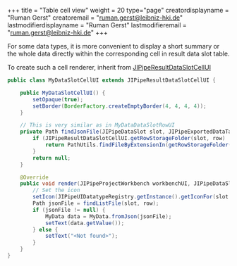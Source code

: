 +++
title = "Table cell view"
weight = 20
type="page"
creatordisplayname = "Ruman Gerst"
creatoremail = "ruman.gerst@leibniz-hki.de"
lastmodifierdisplayname = "Ruman Gerst"
lastmodifieremail = "ruman.gerst@leibniz-hki.de"
+++

For some data types, it is more convenient to display a short summary or the whole data
directly within the corresponding cell in result data slot table.

To create such a cell renderer, inherit from [JIPipeResultDataSlotCellUI](http://localhost:1313/jipipe/apidocs/org/hkijena/jipipe/ui/resultanalysis/JIPipeResultDataSlotCellUI.html)

```java
public class MyDataSlotCellUI extends JIPipeResultDataSlotCellUI {

    public MyDataSlotCellUI() {
        setOpaque(true);
        setBorder(BorderFactory.createEmptyBorder(4, 4, 4, 4));
    }

    // This is very similar as in MyDataDataSlotRowUI
    private Path findJsonFile(JIPipeDataSlot slot, JIPipeExportedDataTable.Row row) {
        if (JIPipeResultDataSlotCellUI.getRowStorageFolder(slot, row) != null && Files.isDirectory(getRowStorageFolder())) {
            return PathUtils.findFileByExtensionIn(getRowStorageFolder(), ".json");
        }
        return null;
    }

    @Override
    public void render(JIPipeProjectWorkbench workbenchUI, JIPipeDataSlot slot, JIPipeExportedDataTable.Row row) {
        // Set the icon
        setIcon(JIPipeUIDatatypeRegistry.getInstance().getIconFor(slot.getAcceptedDataType()));
        Path jsonFile = findListFile(slot, row);
        if (jsonFile != null) {
            MyData data = MyData.fromJson(jsonFile);
            setText(data.getValue());
        } else {
            setText("<Not found>");
        }
    }
}
```
